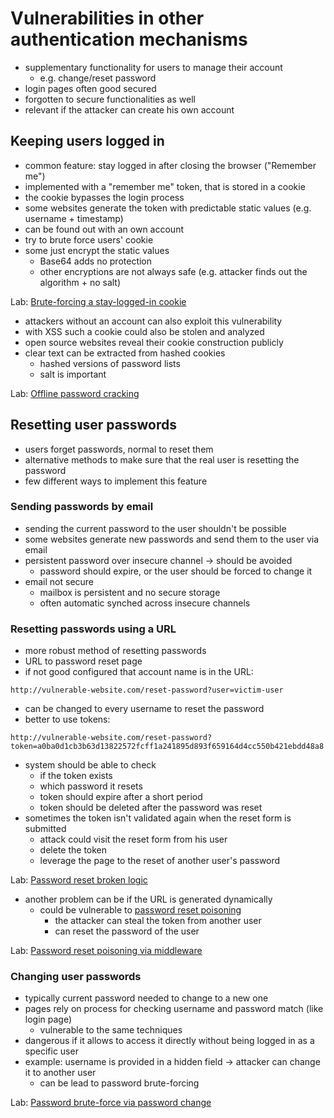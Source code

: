 # Vulnerabilities in other authentication mechanisms
* supplementary functionality for users to manage their account
  * e.g. change/reset password
* login pages often good secured
* forgotten to secure functionalities as well
* relevant if the attacker can create his own account

## Keeping users logged in
* common feature: stay logged in after closing the browser ("Remember me")
* implemented with a "remember me" token, that is stored in a cookie
* the cookie bypasses the login process
* some websites generate the token with predictable static values (e.g. username + timestamp)
* can be found out with an own account
* try to brute force users' cookie
* some just encrypt the static values
  * Base64 adds no protection
  * other encryptions are not always safe (e.g. attacker finds out the algorithm + no salt)

Lab: [Brute-forcing a stay-logged-in cookie](../labs/Brute-forcing_a_stay-logged-in_cookie.md)

* attackers without an account can also exploit this vulnerability
* with XSS such a cookie could also be stolen and analyzed
* open source websites reveal their cookie construction publicly
* clear text can be extracted from hashed cookies
  * hashed versions of password lists
  * salt is important

Lab: [Offline password cracking](../labs/Offline_password_cracking.md)

## Resetting user passwords
* users forget passwords, normal to reset them
* alternative methods to make sure that the real user is resetting the password
* few different ways to implement this feature

### Sending passwords by email
* sending the current password to the user shouldn't be possible
* some websites generate new passwords and send them to the user via email
* persistent password over insecure channel -> should be avoided
  * password should expire, or the user should be forced to change it
* email not secure
  * mailbox is persistent and no secure storage
  * often automatic synched across insecure channels

### Resetting passwords using a URL
* more robust method of resetting passwords
* URL to password reset page
* if not good configured that account name is in the URL:
```
http://vulnerable-website.com/reset-password?user=victim-user
```
* can be changed to every username to reset the password
* better to use tokens:
```
http://vulnerable-website.com/reset-password?token=a0ba0d1cb3b63d13822572fcff1a241895d893f659164d4cc550b421ebdd48a8
```
* system should be able to check
  * if the token exists
  * which password it resets
  * token should expire after a short period
  * token should be deleted after the password was reset
* sometimes the token isn't validated again when the reset form is submitted
  * attack could visit the reset form from his user
  * delete the token
  * leverage the page to the reset of another user's password

Lab: [Password reset broken logic](../labs/Password_reset_broken_logic.md)

* another problem can be if the URL is generated dynamically
  * could be vulnerable to [password reset poisoning](./Password_reset_poisoning.md)
    * the attacker can steal the token from another user
    * can reset the password of the user

Lab: [Password reset poisoning via middleware](../labs/Password_reset_poisoning_via_middleware.md)

### Changing user passwords
* typically current password needed to change to a new one
* pages rely on process for checking username and password match (like login page)
  * vulnerable to the same techniques
* dangerous if it allows to access it directly without being logged in as a specific user
* example: username is provided in a hidden field -> attacker can change it to another user
  * can be lead to password brute-forcing

Lab: [Password brute-force via password change](../labs/Password_brute-force_via_password_change.md)
